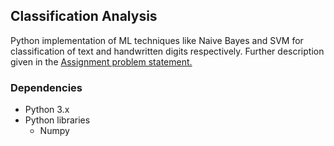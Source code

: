 ## Classification Analysis

Python implementation of ML techniques like Naive Bayes and SVM for classification of text and handwritten digits respectively. Further description given in the [Assignment problem statement.](https://github.com/udayinbiswas/ML_Classification/blob/master/Assignment_2.pdf)

### Dependencies

* Python 3.x
* Python libraries
  * Numpy
  

  


